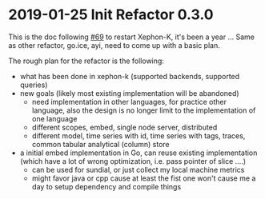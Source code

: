 # 2019-01-25 Init Refactor 0.3.0

This is the doc following [#69](https://github.com/xephonhq/xephon-k/issues/69) to restart Xephon-K,
it's been a year ... Same as other refactor, go.ice, ayi, need to come up with a basic plan.

The rough plan for the refactor is the following:

- what has been done in xephon-k (supported backends, supported queries)
- new goals (likely most existing implementation will be abandoned)
  - need implementation in other languages, for practice other language, also the design is no longer limit to the implementation of one language
  - different scopes, embed, single node server, distributed
  - different model, time series with id, time series with tags, traces, common tabular analytical (column) store
- a initial embed implementation in Go, can reuse existing implementation (which have a lot of wrong optimization, i.e. pass pointer of slice ....)
  - can be used for sundial, or just collect my local machine metrics
  - might favor java or cpp cause at least the fist one won't cause me a day to setup dependency and compile things